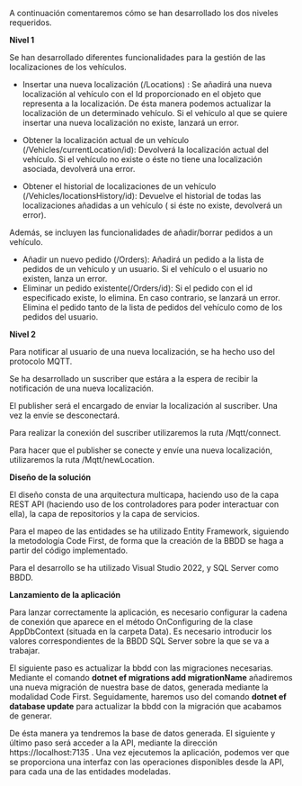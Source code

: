 A continuación comentaremos cómo se han desarrollado los dos niveles requeridos.

**Nivel 1**

Se han desarrollado diferentes funcionalidades para la gestión de las localizaciones de los vehículos. 

 - Insertar una nueva localización (/Locations) : Se añadirá una nueva localización al vehículo con el Id proporcionado en el objeto que representa a la localización. De ésta manera podemos actualizar la localización de un determinado vehículo. Si el vehículo al que se quiere insertar una nueva localización no existe, lanzará un error.
 
 - Obtener la localización actual de un vehículo (/Vehicles/currentLocation/id): Devolverá la localización actual del vehículo. Si el vehículo no existe o éste no tiene una localización asociada, devolverá una error.
 
 - Obtener el historial de localizaciones de un vehículo (/Vehicles/locationsHistory/id): Devuelve el historial de todas las localizaciones añadidas a un vehículo ( si éste no existe, devolverá un error).
 
 Además, se incluyen las funcionalidades de añadir/borrar pedidos a un vehículo.
 
 - Añadir un nuevo pedido (/Orders): Añadirá un pedido a la lista de pedidos de un vehículo y un usuario. Si el vehículo o el usuario no existen, lanza un error.
 - Eliminar un pedido existente(/Orders/id): Si el pedido con el id especificado existe, lo elimina. En caso contrario, se lanzará un error. Elimina el pedido tanto de la lista de pedidos del vehículo como de los pedidos del usuario.


**Nivel 2**

Para notificar al usuario de una nueva localización, se ha hecho uso del protocolo MQTT.

Se ha desarrollado un suscriber que estára a la espera de recibir la notificación de una nueva localización.

El publisher será el encargado de enviar la localización al suscriber. Una vez la envíe se desconectará.

Para realizar la conexión del suscriber utilizaremos la ruta /Mqtt/connect.

Para hacer que el publisher se conecte y envíe una nueva localización, utilizaremos la ruta /Mqtt/newLocation.

**Diseño de la solución**

El diseño consta de una arquitectura multicapa, haciendo uso de la capa REST API (haciendo uso de los controladores para poder interactuar con ella), la capa de repositorios y la capa de servicios.

Para el mapeo de las entidades se ha utilizado Entity Framework, siguiendo la metodología Code First, de forma que la creación de la BBDD se haga a partir del código implementado.

Para el desarrollo se ha utilizado Visual Studio 2022, y SQL Server como BBDD.


**Lanzamiento de la aplicación**

Para lanzar correctamente la aplicación, es necesario configurar la cadena de conexión que aparece en el método OnConfiguring de la clase AppDbContext (situada en la carpeta Data). Es necesario introducir los valores correspondientes de la BBDD SQL Server sobre la que se va a trabajar.

El siguiente paso es actualizar la bbdd con las migraciones necesarias.
Mediante el comando **dotnet ef migrations add migrationName** añadiremos una nueva migración de nuestra base de datos, generada mediante la modalidad Code First.
Seguidamente, haremos uso del comando **dotnet ef database update** para actualizar la bbdd con la migración que acabamos de generar.

De ésta manera ya tendremos la base de datos generada. El siguiente y último paso será acceder a la API, mediante la dirección https://localhost:7135 .
Una vez ejecutemos la aplicación, podemos ver que se proporciona una interfaz con las operaciones disponibles desde la API, para cada una de las entidades modeladas.
